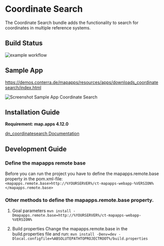 # Coordinate Search
The Coordinate Search bundle adds the functionality to search for coordinates in multiple reference systems.

## Build Status

![example workflow](https://github.com/conterra/mapapps-devnet-blueprint/actions/workflows/devnet-bundle-snapshot.yml/badge.svg)


## Sample App
https://demos.conterra.de/mapapps/resources/apps/downloads_coordinatesearch/index.html

![Screenshot Sample App Coordinate Search](https://github.com/conterra/mapapps-coordinatel-search/blob/master/screenshot.JPG)

## Installation Guide
**Requirement: map.apps 4.12.0**

[dn_coordinatesearch Documentation](https://github.com/conterra/mapapps-coordinate-search/tree/master/src/main/js/bundles/dn_coordinatesearch)

## Development Guide
### Define the mapapps remote base
Before you can run the project you have to define the mapapps.remote.base property in the pom.xml-file:
`<mapapps.remote.base>http://%YOURSERVER%/ct-mapapps-webapp-%VERSION%</mapapps.remote.base>`

### Other methods to define the mapapps.remote.base property.
1. Goal parameters
   `mvn install -Dmapapps.remote.base=http://%YOURSERVER%/ct-mapapps-webapp-%VERSION%`

2. Build properties
   Change the mapapps.remote.base in the build.properties file and run:
   `mvn install -Denv=dev -Dlocal.configfile=%ABSOLUTEPATHTOPROJECTROOT%/build.properties`

